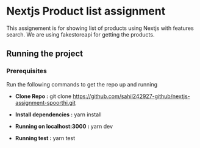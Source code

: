 # Nextjs Product list assignment

This assignement is for showing list of products using Nextjs with features search. We are using fakestoreapi for getting the products.

## Running the project

### Prerequisites

Run the following commands to get the repo up and running

- **Clone Repo :** git clone https://github.com/sahil242927-github/nextjs-assignment-spoorthi.git

- **Install dependencies :**
  yarn install

- **Running on localhost:3000 :**
  yarn dev

- **Running test :**
  yarn test
